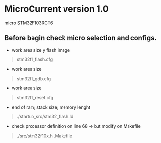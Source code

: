 # MicroCurrent version 1.0
micro STM32F103RCT6

Before begin check micro selection and configs.
-----------------------------------------------

* work area size y flash image
>stm32f1_flash.cfg

* work area size
>stm32f1_gdb.cfg

* work area size
>stm32f1_reset.cfg

* end of ram; stack size; memory lenght
>./startup_src/stm32_flash.ld

* check processor definition on line 68 -> but modify on Makefile
>./src/stm32f10x.h
>.Makefile

